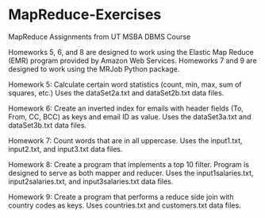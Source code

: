 # MapReduce-Exercises
MapReduce Assignments from UT MSBA DBMS Course

Homeworks 5, 6, and 8 are designed to work using the Elastic Map Reduce (EMR) program provided by Amazon Web Services. Homeworks 7 and 9 are designed to work using the MRJob Python package.



Homework 5: Calculate certain word statistics (count, min, max, sum of squares, etc.) Uses the dataSet2a.txt and dataSet2b.txt data files.

Homework 6: Create an inverted index for emails with header fields (To, From, CC, BCC) as keys and email ID as value. Uses the dataSet3a.txt and dataSet3b.txt data files.

Homework 7: Count words that are in all uppercase. Uses the input1.txt, input2.txt, and input3.txt data files.

Homework 8: Create a program that implements a top 10 filter. Program is designed to serve as both mapper and reducer. Uses the input1salaries.txt, input2salaries.txt, and input3salaries.txt data files.

Homework 9: Create a program that performs a reduce side join with country codes as keys. Uses countries.txt and customers.txt data files.
